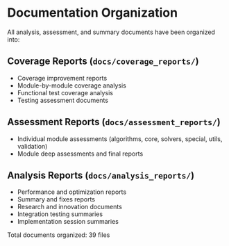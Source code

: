 # Documentation Organization

All analysis, assessment, and summary documents have been organized into:

## Coverage Reports (`docs/coverage_reports/`)
- Coverage improvement reports
- Module-by-module coverage analysis
- Functional test coverage analysis
- Testing assessment documents

## Assessment Reports (`docs/assessment_reports/`)
- Individual module assessments (algorithms, core, solvers, special, utils, validation)
- Module deep assessments and final reports

## Analysis Reports (`docs/analysis_reports/`)
- Performance and optimization reports
- Summary and fixes reports
- Research and innovation documents
- Integration testing summaries
- Implementation session summaries

Total documents organized: 39 files
